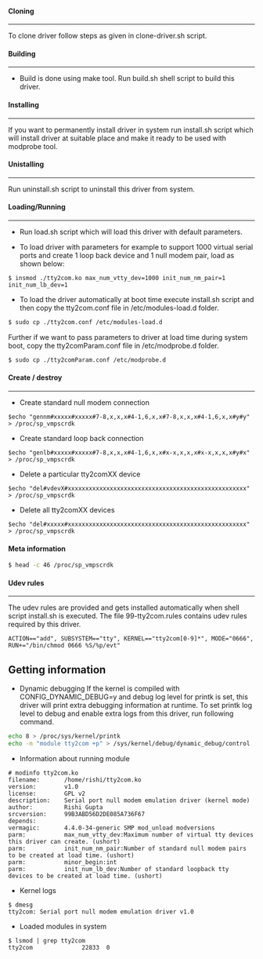 #### Cloning
---------------------

To clone driver follow steps as given in clone-driver.sh script.

#### Building
---------------------

- Build is done using make tool. Run build.sh shell script to build this driver.

#### Installing
---------------------

If you want to permanently install driver in system run install.sh script which will install driver
at suitable place and make it ready to be used with modprobe tool.

#### Unistalling
---------------------

Run uninstall.sh script to uninstall this driver from system.

#### Loading/Running
---------------------

- Run load.sh script which will load this driver with default parameters.

- To load driver with parameters for example to support 1000 virtual serial ports and create 1 loop back 
device and 1 null modem pair, load as shown below:
```
$ insmod ./tty2com.ko max_num_vtty_dev=1000 init_num_nm_pair=1 init_num_lb_dev=1
```
- To load the driver automatically at boot time execute install.sh script and then copy the tty2com.conf file in /etc/modules-load.d folder.
```sh
$ sudo cp ./tty2com.conf /etc/modules-load.d
```
Further if we want to pass parameters to driver at load time during system boot, copy the tty2comParam.conf file in /etc/modprobe.d folder.
```sh
$ sudo cp ./tty2comParam.conf /etc/modprobe.d
```

#### Create / destroy
---------------------

- Create standard null modem connection
```
$echo "gennm#xxxxx#xxxxx#7-8,x,x,x#4-1,6,x,x#7-8,x,x,x#4-1,6,x,x#y#y" > /proc/sp_vmpscrdk
```

- Create standard loop back connection
```
$echo "genlb#xxxxx#xxxxx#7-8,x,x,x#4-1,6,x,x#x-x,x,x,x#x-x,x,x,x#y#x" > /proc/sp_vmpscrdk
```

- Delete a particular tty2comXX device
```
$echo "del#vdevX#xxxxxxxxxxxxxxxxxxxxxxxxxxxxxxxxxxxxxxxxxxxxxxxxxxx" > /proc/sp_vmpscrdk
```

- Delete all tty2comXX devices
```
$echo "del#xxxxx#xxxxxxxxxxxxxxxxxxxxxxxxxxxxxxxxxxxxxxxxxxxxxxxxxxx" > /proc/sp_vmpscrdk
```

#### Meta information
```sh
$ head -c 46 /proc/sp_vmpscrdk
```

#### Udev rules
---------------------
The udev rules are provided and gets installed automatically when shell script install.sh is executed. 
The file 99-tty2com.rules contains udev rules required by this driver.
```
ACTION=="add", SUBSYSTEM=="tty", KERNEL=="tty2com[0-9]*", MODE="0666", RUN+="/bin/chmod 0666 %S/%p/evt"
```

## Getting information

- Dynamic debugging
If the kernel is compiled with CONFIG_DYNAMIC_DEBUG=y and debug log level for printk is set, this driver will print extra 
debugging information at runtime. To set printk log level to debug and enable extra logs from this driver, run following 
command.
```sh
echo 8 > /proc/sys/kernel/printk
echo -n "module tty2com +p" > /sys/kernel/debug/dynamic_debug/control
```

- Information about running module
```
# modinfo tty2com.ko
filename:       /home/rishi/tty2com.ko
version:        v1.0
license:        GPL v2
description:    Serial port null modem emulation driver (kernel mode)
author:         Rishi Gupta
srcversion:     99B3ABD56D2DE085A736F67
depends:        
vermagic:       4.4.0-34-generic SMP mod_unload modversions 
parm:           max_num_vtty_dev:Maximum number of virtual tty devices this driver can create. (ushort)
parm:           init_num_nm_pair:Number of standard null modem pairs to be created at load time. (ushort)
parm:           minor_begin:int
parm:           init_num_lb_dev:Number of standard loopback tty devices to be created at load time. (ushort)
```

- Kernel logs  
```
$ dmesg
tty2com: Serial port null modem emulation driver v1.0
```

- Loaded modules in system  
```
$ lsmod | grep tty2com
tty2com              22833  0
```

